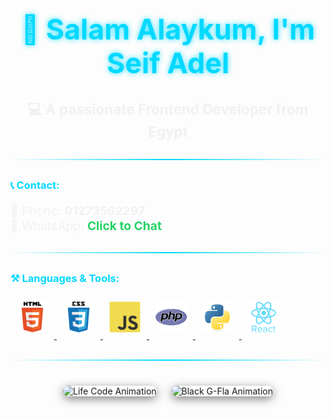 <h1 align="center" style="color:#00d9ff; font-size:2.8rem; text-shadow:0px 0px 8px rgba(0,217,255,0.8);">
  👋 Salam Alaykum, I'm Seif Adel
</h1>

<h3 align="center" style="color:#f1f1f1; font-size:1.4rem; margin-bottom:20px;">
  💻 A passionate Frontend Developer from Egypt
</h3>

<hr style="border:0; height:2px; background:linear-gradient(to right, transparent, #00d9ff, transparent); margin:30px 0;">

<h3 align="left" style="color:#00d9ff;">📞 Contact:</h3>
<p align="left" style="font-size:1.2rem; color:#f1f1f1;">
  📱 Phone: <strong>01273562297</strong><br>
  💬 WhatsApp: <a href="https://wa.me/20127356297" target="_blank" style="color:#25D366; text-decoration:none; font-weight:bold;">Click to Chat</a>
</p>

<hr style="border:0; height:2px; background:linear-gradient(to right, transparent, #00d9ff, transparent); margin:30px 0;">

<h3 align="left" style="color:#00d9ff;">⚒️ Languages & Tools:</h3>
<p align="left">
  <a href="https://www.w3.org/html/" target="_blank">
    <img src="https://raw.githubusercontent.com/devicons/devicon/master/icons/html5/html5-original-wordmark.svg" alt="html5" width="50" height="50" style="margin:10px;"/>
  </a>
  <a href="https://www.w3schools.com/css/" target="_blank">
    <img src="https://raw.githubusercontent.com/devicons/devicon/master/icons/css3/css3-original-wordmark.svg" alt="css3" width="50" height="50" style="margin:10px;"/>
  </a>
  <a href="https://developer.mozilla.org/en-US/docs/Web/JavaScript" target="_blank">
    <img src="https://raw.githubusercontent.com/devicons/devicon/master/icons/javascript/javascript-original.svg" alt="javascript" width="50" height="50" style="margin:10px;"/>
  </a>
  <a href="https://www.php.net" target="_blank">
    <img src="https://raw.githubusercontent.com/devicons/devicon/master/icons/php/php-original.svg" alt="php" width="50" height="50" style="margin:10px;"/>
  </a>
  <a href="https://www.python.org" target="_blank">
    <img src="https://raw.githubusercontent.com/devicons/devicon/master/icons/python/python-original.svg" alt="python" width="50" height="50" style="margin:10px;"/>
  </a>
  <a href="https://reactjs.org/" target="_blank">
    <img src="https://raw.githubusercontent.com/devicons/devicon/master/icons/react/react-original-wordmark.svg" alt="react" width="50" height="50" style="margin:10px;"/>
  </a>
</p>

<hr style="border:0; height:2px; background:linear-gradient(to right, transparent, #00d9ff, transparent); margin:30px 0;">

<div align="center">
  <img src="https://media.giphy.com/media/ZVik7pBtu9dNS/giphy.gif" alt="Life Code Animation" width="400" style="border-radius:12px; box-shadow:0px 4px 15px rgba(0,0,0,0.5); margin:10px;">
  <img src="https://media.giphy.com/media/zleSBdKyVFUekD7SvV/giphy.gif" alt="Black G-Fla Animation" width="400" style="border-radius:12px; box-shadow:0px 4px 15px rgba(0,0,0,0.5); margin:10px;">
</div>

